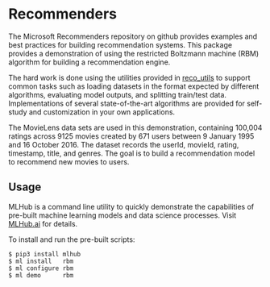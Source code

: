 Recommenders 
============

The Microsoft Recommenders repository on github provides examples and
best practices for building recommendation systems. This package
provides a demonstration of using the restricted Boltzmann machine
(RBM) algorithm for building a recommendation engine.

The hard work is done using the utilities provided in
[reco_utils](reco_utils) to support common tasks such as loading
datasets in the format expected by different algorithms, evaluating
model outputs, and splitting train/test data. Implementations of
several state-of-the-art algorithms are provided for self-study and
customization in your own applications.

The MovieLens data sets are used in this demonstration, containing
100,004 ratings across 9125 movies created by 671 users between
9 January 1995 and 16 October 2016. The dataset records the userId,
movieId, rating, timestamp, title, and genres. The goal is to build a
recommendation model to recommend new movies to users.

Usage
-----

MLHub is a command line utility to quickly demonstrate the
capabilities of pre-built machine learning models and data science
processes. Visit [MLHub.ai](https://mlhub.ai) for details.

To install and run the pre-built scripts:

    $ pip3 install mlhub
    $ ml install   rbm
    $ ml configure rbm
    $ ml demo      rbm

